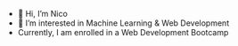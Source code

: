 - 👋 Hi, I’m Nico
- 👀 I’m interested in Machine Learning & Web Development
- Currently, I am enrolled in a Web Development Bootcamp

<!---
nidrobe/nidrobe is a ✨ special ✨ repository because its `README.md` (this file) appears on your GitHub profile.
You can click the Preview link to take a look at your changes.
--->
